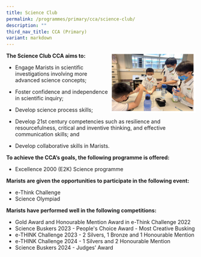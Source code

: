 ```yaml
---
title: Science Club
permalink: /programmes/primary/cca/science-club/
description: ""
third_nav_title: CCA (Primary)
variant: markdown
---
```

<img align="right" src="/images/scienceclubinfo.jpg" style="width:45%">

**The Science Club CCA aims to:**

*   Engage Marists in&nbsp;scientific investigations involving more advanced science concepts;  
    
*   Foster&nbsp;confidence and independence in scientific inquiry;
*   Develop&nbsp;science process skills;  
    
*   Develop 21st&nbsp;century competencies such as resilience and resourcefulness, critical and inventive thinking, and effective communication skills; and  
    
*   Develop collaborative skills in Marists.

**To achieve the CCA’s goals, the following programme is offered:**&nbsp;

*   Excellence 2000 (E2K) Science programme

**Marists are given the opportunities to participate in the following event:**&nbsp;

*   e-Think Challenge&nbsp;
*   Science Olympiad
  
**Marists have performed well in the following competitions:**&nbsp;

*   Gold Award and Honourable Mention Award in e-Think Challenge 2022
*   Science Buskers 2023 - People's Choice Award - Most Creative Busking
*   e-THINK Challenge 2023 - 2 Silvers, 1 Bronze and 1 Honourable Mention
*   e-THINK Challenge 2024 - 1 Silvers and 2 Honourable Mention
* Science Buskers 2024 - Judges’ Award